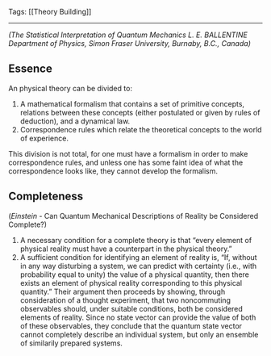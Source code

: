 Tags: [[Theory Building]]
___
*(The Statistical Interpretation of Quantum Mechanics L. E. BALLENTINE Department of Physics, Simon Fraser University, Burnaby, B.C., Canada)*
## Essence
An physical theory can be divided to:
1. A mathematical formalism that contains a set of primitive concepts, relations between these concepts (either postulated or given by rules of deduction), and a dynamical law. 
2. Correspondence rules which relate the theoretical concepts to the world of experience. 

This division is not total, for one must have a formalism in order to make correspondence rules, and unless one has some faint idea of what the correspondence looks like, they cannot develop the formalism. 
## Completeness
(*Einstein* - Can Quantum Mechanical Descriptions of Reality be Considered Complete?)
1. A necessary condition for a complete theory is that “every element of physical reality must have a counterpart in the physical theory.” 
2. A sufficient condition for identifying an element of reality is, “If, without in any way disturbing a system, we can predict with certainty (i.e., with probability equal to unity) the value of a physical quantity, then there exists an element of physical reality corresponding to this physical quantity.”
Their argument then proceeds by showing, through consideration of a thought experiment, that two noncommuting observables should, under suitable conditions, both be considered elements of reality. Since no state vector can provide the value of both of these observables, they conclude that the quantum state vector cannot completely describe an individual system, but only an ensemble of similarily prepared systems. 

